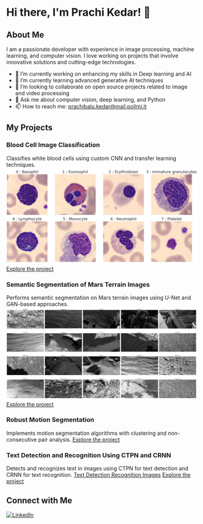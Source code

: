 # Hi there, I'm Prachi Kedar! 👋

## About Me
I am a passionate developer with experience in image processing, machine learning, and computer vision. I love working on projects that involve innovative solutions and cutting-edge technologies.

- 🔭 I’m currently working on enhancing my skills in Deep learning and AI
- 🌱 I’m currently learning advanced generative AI techniques
- 👯 I’m looking to collaborate on open source projects related to image and video processing
- 💬 Ask me about computer vision, deep learning, and Python
- 📫 How to reach me: prachibalu.kedar@mail.polimi.it

## My Projects
### Blood Cell Image Classification
Classifies white blood cells using custom CNN and transfer learning techniques.
![Blood Cell Images](https://github.com/prachi-kedar/Blood_Cell_Image_Classification/raw/main/images/blood_cells.jpg)
[Explore the project](https://github.com/prachi-kedar/Blood_Cell_Image_Classification)

### Semantic Segmentation of Mars Terrain Images
Performs semantic segmentation on Mars terrain images using U-Net and GAN-based approaches.
![Mars Terrain Images](https://github.com/prachi-kedar/Semantic_Segmentation_Mars_Terrain_Images/raw/main/images/mars_data_images.jpg)
[Explore the project](https://github.com/prachi-kedar/Semantic_Segmentation_Mars_Terrain_Images)

### Robust Motion Segmentation
Implements motion segmentation algorithms with clustering and non-consecutive pair analysis.
[Explore the project](https://github.com/prachi-kedar/Robust_Motion_Segmentation)

### Text Detection and Recognition Using CTPN and CRNN
Detects and recognizes text in images using CTPN for text detection and CRNN for text recognition.
[Text Detection Recognition Images](https://github.com/prachi-kedar/Text_Detection_Recognition-Using_CTPN_CRNN/blob/master/test_result/CustNID_19083600012.jpg)
[Explore the project](https://github.com/prachi-kedar/Text_Detection_Recognition-Using_CTPN_CRNN)

## Connect with Me
[![LinkedIn](https://img.shields.io/badge/LinkedIn-blue?style=flat-square&logo=linkedin&logoColor=white)](https://www.linkedin.com/in/prachi-kedar-681028184)
